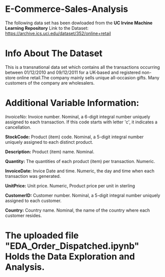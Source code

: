 # E-Commerce-Sales-Analysis

The following data set has been dowloaded from the **UC Irvine Machine Learning Repository** Link to the Dataset: https://archive.ics.uci.edu/dataset/352/online+retail

# Info About The Dataset
This is a transnational data set which contains all the transactions occurring between 01/12/2010 and 09/12/2011 for a UK-based and registered non-store online retail.The company mainly sells unique all-occasion gifts. Many customers of the company are wholesalers.

# Additional Variable Information:
*InvoiceNo:* Invoice number. Nominal, a 6-digit integral number uniquely assigned to each transaction. If this code starts with letter 'c', it indicates a cancellation. 

**StockCode:** Product (item) code. Nominal, a 5-digit integral number uniquely assigned to each distinct product.

**Description:** Product (item) name. Nominal.

**Quantity:** The quantities of each product (item) per transaction. Numeric.	

**InvoiceDate:** Invice Date and time. Numeric, the day and time when each transaction was generated.

**UnitPrice:** Unit price. Numeric, Product price per unit in sterling

**CustomerID:** Customer number. Nominal, a 5-digit integral number uniquely assigned to each customer.

**Country:** Country name. Nominal, the name of the country where each customer resides. 

# The uploaded file **"EDA_Order_Dispatched.ipynb"** Holds the Data Exploration and Analysis.
    

    
